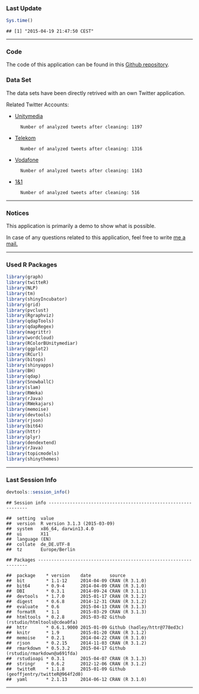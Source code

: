 
### Last Update


```r
Sys.time()
```

```
## [1] "2015-04-19 21:47:50 CEST"
```

***

### Code

The code of this application can be found in this [Github repository][1].

### Data Set




The data sets have been directly retrived with an own Twitter application.

Related Twitter Accounts:

* [Unitymedia][2]

        Number of analyzed tweets after cleaning: 1197

* [Telekom][3] 

        Number of analyzed tweets after cleaning: 1316

* [Vodafone][4] 
        
        Number of analyzed tweets after cleaning: 1163
        
* [1&1][5] 
        
        Number of analyzed tweets after cleaning: 516

***

### Notices

This application is primarily a demo to show what is possible. 

In case of any questions related to this application, feel free to write [me a mail.][6]

***

### Used R Packages


```r
library(graph)
library(twitteR)
library(NLP)
library(tm)
library(shinyIncubator)
library(grid)
library(pvclust)
library(Rgraphviz)
library(qdapTools)
library(qdapRegex)
library(magrittr)
library(wordcloud)
library(RColorBUnitymediar)
library(ggplot2)
library(RCurl)
library(bitops)
library(shinyapps)
library(BH)
library(qdap)
library(SnowballC)
library(slam)
library(RWeka)
library(rJava) 
library(RWekajars)
library(memoise)
library(devtools)
library(rjson)
library(bit64)
library(httr)
library(plyr)
library(dendextend)
library(rJava)
library(topicmodels)
library(shinythemes)
```

***

### Last Session Info


```r
devtools::session_info()
```

```
## Session info --------------------------------------------------------------
```

```
##  setting  value                       
##  version  R version 3.1.3 (2015-03-09)
##  system   x86_64, darwin13.4.0        
##  ui       X11                         
##  language (EN)                        
##  collate  de_DE.UTF-8                 
##  tz       Europe/Berlin
```

```
## Packages ------------------------------------------------------------------
```

```
##  package    * version    date       source                              
##  bit        * 1.1-12     2014-04-09 CRAN (R 3.1.0)                      
##  bit64      * 0.9-4      2014-04-09 CRAN (R 3.1.0)                      
##  DBI        * 0.3.1      2014-09-24 CRAN (R 3.1.1)                      
##  devtools   * 1.7.0      2015-01-17 CRAN (R 3.1.2)                      
##  digest     * 0.6.8      2014-12-31 CRAN (R 3.1.2)                      
##  evaluate   * 0.6        2015-04-13 CRAN (R 3.1.3)                      
##  formatR    * 1.1        2015-03-29 CRAN (R 3.1.3)                      
##  htmltools  * 0.2.8      2015-03-02 Github (rstudio/htmltools@cdea0fa)  
##  httr       * 0.6.1.9000 2015-01-09 Github (hadley/httr@778ed3c)        
##  knitr      * 1.9        2015-01-20 CRAN (R 3.1.2)                      
##  memoise    * 0.2.1      2014-04-22 CRAN (R 3.1.0)                      
##  rjson      * 0.2.15     2014-11-03 CRAN (R 3.1.2)                      
##  rmarkdown  * 0.5.3.2    2015-04-17 Github (rstudio/rmarkdown@a691fda)  
##  rstudioapi * 0.3.1      2015-04-07 CRAN (R 3.1.3)                      
##  stringr    * 0.6.2      2012-12-06 CRAN (R 3.1.2)                      
##  twitteR    * 1.1.8      2015-01-09 Github (geoffjentry/twitteR@964f2d0)
##  yaml       * 2.1.13     2014-06-12 CRAN (R 3.1.0)
```



[1]: https://github.com/mhnierhoff/shiny-apps/tree/master/unitymedia "Github Repo"

[2]: https://twitter.com/unitymedia "Unitymedia Twitter Account"

[3]: https://twitter.com/deutschetelekom "Telekom Twitter Account"

[4]: https://twitter.com/vodafone "Vodafone Twitter Account"

[5]: https://twitter.com/1und1 "1&1 Twitter Account"

[6]: http://nierhoff.info/#contact "Contact"

***
